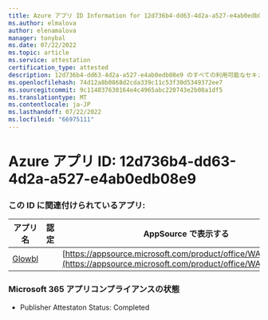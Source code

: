 ```yaml
---
title: Azure アプリ ID Information for 12d736b4-dd63-4d2a-a527-e4ab0edb08e9
ms.author: elmalova
author: elenamalova
manager: tonybal
ms.date: 07/22/2022
ms.topic: article
ms.service: attestation
certification_type: attested
description: 12d736b4-dd63-4d2a-a527-e4ab0edb08e9 のすべての利用可能なセキュリティとコンプライアンス情報。
ms.openlocfilehash: 74d12a8b0868d2cda339c11c53f30d5349372ee7
ms.sourcegitcommit: 9c114837630164e4c4965abc220743e2b08a1df5
ms.translationtype: MT
ms.contentlocale: ja-JP
ms.lasthandoff: 07/22/2022
ms.locfileid: "66975111"
---
```

# <a name="azure-app-id-12d736b4-dd63-4d2a-a527-e4ab0edb08e9"></a>Azure アプリ ID: 12d736b4-dd63-4d2a-a527-e4ab0edb08e9


### <a name="apps-associated-with-this-id"></a>この ID に関連付けられているアプリ:
| **アプリ名** | **認定** | **AppSource で表示する** |
|--------------|---------------|-----------------------|
| [Glowbl](../forward/WA200004368.md) |  | [https://appsource.microsoft.com/product/office/WA200004368](https://appsource.microsoft.com/product/office/WA200004368) |

### <a name="microsoft-365-app-compliance-status"></a>Microsoft 365 アプリコンプライアンスの状態
- Publisher Attestaton Status: Completed
